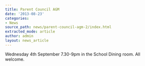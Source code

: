 ```yaml
---
title: Parent Council AGM
date: '2013-08-23'
categories:
- News
source_path: news/parent-council-agm-2/index.html
extracted_mode: article
author: admin
layout: news_article
---
```

Wednesday 4th September 7.30-9pm in the School Dining room. All welcome.
